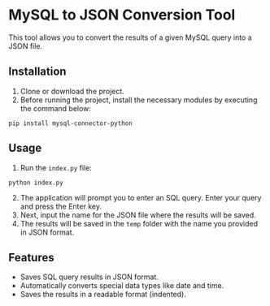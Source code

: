 # MySQL to JSON Conversion Tool

This tool allows you to convert the results of a given MySQL query into a JSON file.

## Installation

1. Clone or download the project.
2. Before running the project, install the necessary modules by executing the command below:

```
pip install mysql-connector-python
```

## Usage

1. Run the `index.py` file:

```
python index.py
```

2. The application will prompt you to enter an SQL query. Enter your query and press the Enter key.
3. Next, input the name for the JSON file where the results will be saved.
4. The results will be saved in the `temp` folder with the name you provided in JSON format.

## Features

- Saves SQL query results in JSON format.
- Automatically converts special data types like date and time.
- Saves the results in a readable format (indented).

